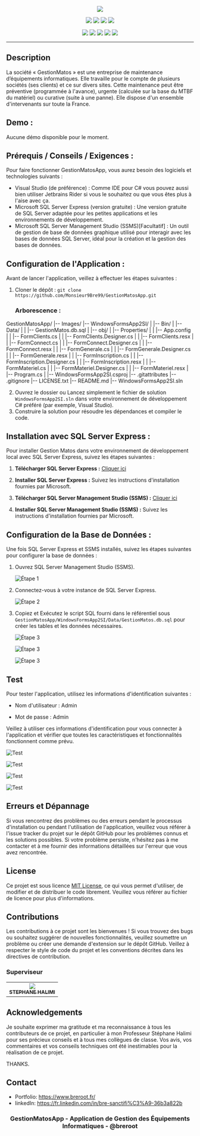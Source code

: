 <p align="center">
  <img src="./Images/gm-logo.png">
</p>

<p align="center">
  <img src="https://img.shields.io/badge/Version-1.0.0-blue?style=for-the-badge">
  <img src="https://img.shields.io/github/stars/Monsieur9Bre99/GestionMatosApp?style=for-the-badge">
  <img src="https://img.shields.io/github/issues/Monsieur9Bre99/GestionMatosApp?color=rouge&style=for-the-badge">
  <img src="https://img.shields.io/github/forks/Monsieur9Bre99/GestionMatosApp?color=sarcelle&style=for-the-badge">
</p>

<p align="center">
  <img src="https://img.shields.io/badge/Auteur-breroot-gree?style=flat-square">
  <img src="https://img.shields.io/badge/Open%20Source-Oui-darkgreen?style=flat-square">
  <img src="https://img.shields.io/badge/Maintenu-Oui-lightblue?style=flat-square">
  <img src="https://img.shields.io/badge/Ecrit%20en-C%23-darkcyan?style=flat-square">
  <img src="https://hits.seeyoufarm.com/api/count/incr/badge.svg?url=https%3A%2F%2Fgithub.com%2FMonsieur9Bre99%2FGestionMatosApp&title=Visitors&edge_flat=false"/>
</p>

<hr>

## Description
La société « GestionMatos » est une entreprise de maintenance d’équipements informatiques. Elle travaille pour le compte de plusieurs sociétés (ses clients) et ce sur divers sites. Cette maintenance peut être préventive (programmée à l'avance), urgente (calculée sur la base du MTBF du matériel) ou curative (suite à une panne). Elle dispose d'un ensemble d'intervenants sur toute la France.

## Demo :

Aucune démo disponible pour le moment.

## Prérequis / Conseils / Exigences :

Pour faire fonctionner GestionMatosApp, vous aurez besoin des logiciels et technologies suivants :

- Visual Studio (de préférence) : Comme IDE pour C# vous pouvez aussi bien utiliser Jetbrains Rider si vous le souhaitez ou que vous êtes plus à l'aise avec ça.
- Microsoft SQL Server Express (version gratuite) : Une version gratuite de SQL Server adaptée pour les petites applications et les environnements de développement.
- Microsoft SQL Server Management Studio (SSMS)[Facultatif] : Un outil de gestion de base de données graphique utilisé pour interagir avec les bases de données SQL Server, idéal pour la création et la gestion des bases de données.

## Configuration de l'Application :

Avant de lancer l'application, veillez à effectuer les étapes suivantes :

1. Cloner le dépôt : `git clone https://github.com/Monsieur9Bre99/GestionMatosApp.git`

   ### Arborescence : 

GestionMatosApp/
|-- Images/
|-- WindowsFormsApp2SI/
|   |-- Bin/
|   |-- Data/
|   |   |-- GestionMatos.db.sql
|   |-- obj/
|   |-- Properties/
|   |   |-- App.config
|   |   |-- FormClients.cs
|   |   |-- FormClients.Designer.cs
|   |   |-- FormClients.resx
|   |   |-- FormConnect.cs
|   |   |-- FormConnect.Designer.cs
|   |   |-- FormConnect.resx
|   |   |-- FormGenerale.cs
|   |   |-- FormGenerale.Designer.cs
|   |   |-- FormGenerale.resx
|   |   |-- FormInscription.cs
|   |   |-- FormInscription.Designer.cs
|   |   |-- FormInscription.resx
|   |   |-- FormMateriel.cs
|   |   |-- FormMateriel.Designer.cs
|   |   |-- FormMateriel.resx
|   |-- Program.cs
|   |-- WindowsFormsApp2SI.csproj
|-- .gitattributes
|-- .gitignore
|-- LICENSE.txt
|-- README.md
|-- WindowsFormsApp2SI.sln

2. Ouvrez le dossier ou Lancez simplement le fichier de solution `WindowsFormsApp2SI.sln` dans votre environnement de développement C# préféré (par exemple, Visual Studio).
3. Construire la solution pour résoudre les dépendances et compiler le code.

## Installation avec SQL Server Express :

Pour installer Gestion Matos dans votre environnement de développement local avec SQL Server Express, suivez les étapes suivantes :

 1. **Télécharger SQL Server Express :**   [Cliquer ici](https://www.microsoft.com/fr-fr/sql-server/sql-server-downloads)

 2. **Installer SQL Server Express :**   Suivez les instructions d'installation fournies par Microsoft.

 3. **Télécharger SQL Server Management Studio (SSMS) :** [Cliquer ici](https://docs.microsoft.com/en-us/sql/ssms/download-sql-server-management-studio-ssms?view=sql-server-ver15)

 4. **Installer SQL Server Management Studio (SSMS) :**   Suivez les instructions d'installation fournies par Microsoft.

## Configuration de la Base de Données :

Une fois SQL Server Express et SSMS installés, suivez les étapes suivantes pour configurer la base de données :

1. Ouvrez SQL Server Management Studio (SSMS).
   
    ![Étape 1](./Images/step-1-image-1.jpg)

3. Connectez-vous à votre instance de SQL Server Express.
   
    ![Étape 2](./Images/step-3-image-3.jpg)

4. Copiez et Exécutez le script SQL fourni dans le référentiel sous `GestionMatosApp/WindowsFormsApp2SI/Data/GestionMatos.db.sql` pour créer les tables et les données nécessaires.
   
    ![Étape 3](./Images/Capture-db.jpg)
   
    ![Étape 3](./Images/Capture-db-2.jpg)
   
    ![Étape 3](./Images/Capture-db-exec.jpg)

## Test

Pour tester l'application, utilisez les informations d'identification suivantes :

- Nom d'utilisateur : Admin

- Mot de passe : Admin

Veillez à utiliser ces informations d'identification pour vous connecter à l'application et vérifier que toutes les caractéristiques et fonctionnalités fonctionnent comme prévu.

![Test](./Images/capture-connexion-form.jpg)

![Test](./Images/capture-connexion-form-2.jpg)

![Test](./Images/capture-inscription-form.jpg)

![Test](./Images/capture-form-ajout.jpg)

## Erreurs et Dépannage

Si vous rencontrez des problèmes ou des erreurs pendant le processus d'installation ou pendant l'utilisation de l'application, veuillez vous référer à l'issue tracker du projet sur le dépôt GitHub pour les problèmes connus et les solutions possibles. Si votre problème persiste, n'hésitez pas à me contacter et à me fournir des informations détaillées sur l'erreur que vous avez rencontrée.

## License
Ce projet est sous licence [MIT License](LICENSE), ce qui vous permet d'utiliser, de modifier et de distribuer le code librement. Veuillez vous référer au fichier de licence pour plus d'informations.

## Contributions
Les contributions à ce projet sont les bienvenues ! Si vous trouvez des bugs ou souhaitez suggérer de nouvelles fonctionnalités, veuillez soumettre un problème ou créer une demande d'extension sur le dépôt GitHub. Veillez à respecter le style de code du projet et les conventions décrites dans les directives de contribution.

### Superviseur

<table>
  <tr align="center">
    <td>
        <a href="https://github.com/shalimipro">
        <img src="https://avatars.githubusercontent.com/u/20605765?s=100" />
        <br/>
        <sub><b>STEPHANE HALIMI</b></sub></a>
    </td>
 </tr>
<table>

## Acknowledgements
Je souhaite exprimer ma gratitude et ma reconnaissance à tous les contributeurs de ce projet, en particulier à mon Professeur Stéphane Halimi pour ses précieux conseils et à tous mes collègues de classe. Vos avis, vos commentaires et vos conseils techniques ont été inestimables pour la réalisation de ce projet.

THANKS.

## Contact
- Portfolio: https://www.breroot.fr/
- linkedIn: https://fr.linkedin.com/in/bre-sanctifi%C3%A9-36b3a822b

<h3><p align="center">GestionMatosApp - Application de Gestion des Équipements Informatiques - @breroot</p></h3>
